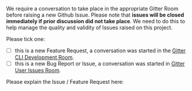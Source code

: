 We require a conversation to take place in the appropriate Gitter Room before raising a new Github Issue. Please note that **issues will be closed immediately if prior discussion did not take place**. We need to do this to help manage the quality and validity of Issues raised on this project.

Please tick one:
- [ ] this is a new Feature Request, a conversation was started in the [Gitter CLI Development Room](https://gitter.im/sdkman/cli-dev).
- [ ] this is a new Bug Report or Issue, a conversation was started in [Gitter User Issues Room](https://gitter.im/sdkman/user-issues).

Please explain the Issue / Feature Request here:
